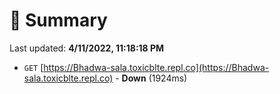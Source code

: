# 📖 Summary
Last updated: **4/11/2022, 11:18:18 PM**

- `GET` [https://Bhadwa-sala.toxicblte.repl.co](https://Bhadwa-sala.toxicblte.repl.co) - **Down** (1924ms)

